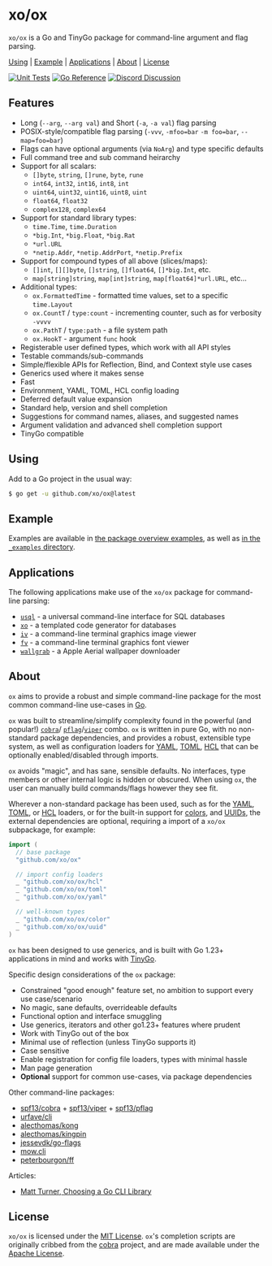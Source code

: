 # xo/ox

`xo/ox` is a Go and TinyGo package for command-line argument and flag parsing.

[Using][] | [Example][] | [Applications][] | [About][] | [License][]

[Using]: #using "Using"
[Example]: #example "Example"
[Applications]: #applications "Applications"
[About]: #about "About"
[License]: #license "License"

[![Unit Tests][ox-ci-status]][ox-ci]
[![Go Reference][goref-ox-status]][goref-ox]
[![Discord Discussion][discord-status]][discord]

[ox-ci]: https://github.com/xo/ox/actions/workflows/test.yml
[ox-ci-status]: https://github.com/xo/ox/actions/workflows/test.yml/badge.svg
[goref-ox]: https://pkg.go.dev/github.com/xo/ox
[goref-ox-status]: https://pkg.go.dev/badge/github.com/xo/ox.svg
[discord]: https://discord.gg/yJKEzc7prt "Discord Discussion"
[discord-status]: https://img.shields.io/discord/829150509658013727.svg?label=Discord&logo=Discord&colorB=7289da&style=flat-square "Discord Discussion"

## Features

- Long (`--arg`, `--arg val`) and Short (`-a`, `-a val`) flag parsing
- POSIX-style/compatible flag parsing (`-vvv`, `-mfoo=bar` `-m foo=bar`, `--map=foo=bar`)
- Flags can have optional arguments (via `NoArg`) and type specific defaults
- Full command tree and sub command heirarchy
- Support for all scalars:
  - `[]byte`, `string`, `[]rune`, `byte`, `rune`
  - `int64`, `int32`, `int16`, `int8`, `int`
  - `uint64`, `uint32`, `uint16`, `uint8`, `uint`
  - `float64`, `float32`
  - `complex128`, `complex64`
- Support for standard library types:
  - `time.Time`, `time.Duration`
  - `*big.Int`, `*big.Float`, `*big.Rat`
  - `*url.URL`
  - `*netip.Addr`, `*netip.AddrPort`, `*netip.Prefix`
- Support for compound types of all above (slices/maps):
  - `[]int`, `[][]byte`, `[]string`, `[]float64`, `[]*big.Int`, etc.
  - `map[string]string`, `map[int]string`, `map[float64]*url.URL`, etc...
- Additional types:
  - `ox.FormattedTime` - formatted time values, set to a specific `time.Layout`
  - `ox.CountT` / `type:count` - incrementing counter, such as for verbosity `-vvvv`
  - `ox.PathT` / `type:path` - a file system path
  - `ox.HookT` - argument `func` hook
- Registerable user defined types, which work with all API styles
- Testable commands/sub-commands
- Simple/flexible APIs for Reflection, Bind, and Context style use cases
- Generics used where it makes sense
- Fast
- Environment, YAML, TOML, HCL config loading
- Deferred default value expansion
- Standard help, version and shell completion
- Suggestions for command names, aliases, and suggested names
- Argument validation and advanced shell completion support
- TinyGo compatible

## Using

Add to a Go project in the usual way:

```sh
$ go get -u github.com/xo/ox@latest
```

## Example

Examples are available in [the package overview examples][pkg-overview], as
well as [in the `_examples` directory](_examples).

[pkg-overview]: https://pkg.go.dev/github.com/xo/ox#pkg-overview

## Applications

The following applications make use of the `xo/ox` package for command-line
parsing:

- [`usql`][usql] - a universal command-line interface for SQL databases
- [`xo`][xo] - a templated code generator for databases
- [`iv`][iv] - a command-line terminal graphics image viewer
- [`fv`][fv] - a command-line terminal graphics font viewer
- [`wallgrab`][wallgrab] - a Apple Aerial wallpaper downloader

[usql]: https://github.com/xo/usql
[xo]: https://github.com/xo/xo
[iv]: https://github.com/xo/iv
[fv]: https://github.com/xo/fv
[wallgrab]: https://github.com/kenshaw/wallgrab

## About

`ox` aims to provide a robust and simple command-line package for the most
common command-line use-cases in [Go][golang].

`ox` was built to streamline/simplify complexity found in the powerful (and
popular!) [`cobra`][cobra]/ [`pflag`][pflag]/[`viper`][viper] combo. `ox` is
written in pure Go, with no non-standard package dependencies, and provides a
robust, extensible type system, as well as configuration loaders for
[YAML][yaml], [TOML][toml], [HCL][hcl] that can be optionally enabled/disabled
through imports.

`ox` avoids "magic", and has sane, sensible defaults. No interfaces, type
members or other internal logic is hidden or obscured. When using `ox`, the
user can manually build commands/flags however they see fit.

Wherever a non-standard package has been used, such as for the [YAML][yaml],
[TOML][toml], or [HCL][hcl] loaders, or for the built-in support for
[colors](color), and [UUIDs](uuid), the external dependencies are optional,
requiring a import of a `xo/ox` subpackage, for example:

```go
import (
  // base package
  "github.com/xo/ox"

  // import config loaders
  _ "github.com/xo/ox/hcl"
  _ "github.com/xo/ox/toml"
  _ "github.com/xo/ox/yaml"

  // well-known types
  _ "github.com/xo/ox/color"
  _ "github.com/xo/ox/uuid"
)
```

`ox` has been designed to use generics, and is built with Go 1.23+ applications
in mind and works with [TinyGo][tinygo].

Specific design considerations of the `ox` package:

- Constrained "good enough" feature set, no ambition to support every use
  case/scenario
- No magic, sane defaults, overrideable defaults
- Functional option and interface smuggling
- Use generics, iterators and other go1.23+ features where prudent
- Work with TinyGo out of the box
- Minimal use of reflection (unless TinyGo supports it)
- Case sensitive
- Enable registration for config file loaders, types with minimal hassle
- Man page generation
- **Optional** support for common use-cases, via package dependencies

Other command-line packages:

- [spf13/cobra][cobra] + [spf13/viper][viper] + [spf13/pflag][pflag]
- [urfave/cli][urfave]
- [alecthomas/kong][kong]
- [alecthomas/kingpin][kingpin]
- [jessevdk/go-flags][go-flags]
- [mow.cli][mowcli]
- [peterbourgon/ff][pbff]

[cobra]: https://github.com/spf13/cobra
[go-flags]: https://github.com/jessevdk/go-flags
[golang]: https://go.dev
[kingpin]: https://github.com/alecthomas/kingpin
[kong]: https://github.com/alecthomas/kong
[mowcli]: https://github.com/jawher/mow.cli
[pbff]: https://github.com/peterbourgon/ff
[pflag]: https://github.com/spf13/pflag
[tinygo]: https://tinygo.org
[urfave]: https://github.com/urfave/cli
[viper]: https://github.com/spf13/viper

Articles:

- [Matt Turner, Choosing a Go CLI Library][mtgocli]

[mtgocli]: https://mt165.co.uk/blog/golang-cli-library/

## License

`xo/ox` is licensed under the [MIT License](LICENSE). `ox`'s completion scripts
are originally cribbed from the [cobra][cobra] project, and are made available
under the [Apache License](LICENSE.completions.txt).

[hcl]: https://github.com/hashicorp/hcl
[toml]: https://toml.io
[yaml]: https://yaml.org

